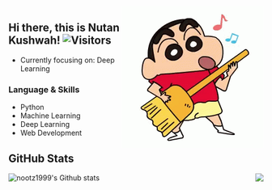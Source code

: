 

<img align="right" alt="GIF" src="shinchan3.gif" />

## Hi there, this is Nutan Kushwah!   ![Visitors](https://visitor-badge.laobi.icu/badge?page_id=nootz1999.nootz1999)
- Currently focusing on: Deep Learning
 
 







###                      Language & Skills

- Python
- Machine Learning
- Deep Learning
- Web Development




 

 



## GitHub Stats 


<a href="https://github.com/nootz1999/nootz1999">
  <img align="right" src="https://github-readme-stats.vercel.app/api/top-langs/?username=nootz1999&hide=java,html&title_color=ffffff&text_color=c9cacc&icon_color=2bbc8a&bg_color=1d1f21" />
</a>

![nootz1999's Github stats](https://github-readme-stats.vercel.app/api?username=nootz1999&show_icons=true&theme=radical)

 
